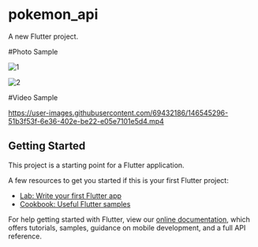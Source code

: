 # pokemon_api

A new Flutter project.

#Photo Sample

![1](https://user-images.githubusercontent.com/69432186/146544830-8a6e9b92-f8aa-4382-94d4-efbdabd2a75e.jpg)

![2](https://user-images.githubusercontent.com/69432186/146544850-08f48cff-800e-45bf-a2c9-5f8965bf9c18.jpg)


#Video Sample

https://user-images.githubusercontent.com/69432186/146545296-51b3f53f-6e36-402e-be22-e05e7101e5d4.mp4



## Getting Started

This project is a starting point for a Flutter application.

A few resources to get you started if this is your first Flutter project:

- [Lab: Write your first Flutter app](https://flutter.dev/docs/get-started/codelab)
- [Cookbook: Useful Flutter samples](https://flutter.dev/docs/cookbook)

For help getting started with Flutter, view our
[online documentation](https://flutter.dev/docs), which offers tutorials,
samples, guidance on mobile development, and a full API reference.



